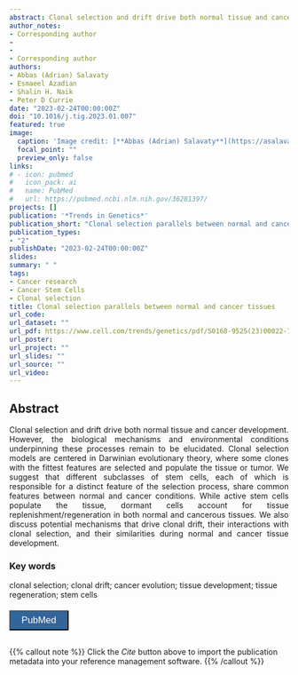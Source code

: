 ```yaml
---
abstract: Clonal selection and drift drive both normal tissue and cancer development. However, the biological mechanisms and environmental conditions underpinning these processes remain to be elucidated. Clonal selection models are centered in Darwinian evolutionary theory, where some clones with the fittest features are selected and populate the tissue or tumor. We suggest that different subclasses of stem cells, each of which is responsible for a distinct feature of the selection process, share common features between normal and cancer conditions. While active stem cells populate the tissue, dormant cells account for tissue replenishment/regeneration in both normal and cancerous tissues. We also discuss potential mechanisms that drive clonal drift, their interactions with clonal selection, and their similarities during normal and cancer tissue development.
author_notes:
- Corresponding author
- 
- 
- Corresponding author
authors:
- Abbas (Adrian) Salavaty
- Esmaeel Azadian
- Shalin H. Naik
- Peter D Currie
date: "2023-02-24T00:00:00Z"
doi: "10.1016/j.tig.2023.01.007"
featured: true
image:
  caption: 'Image credit: [**Abbas (Adrian) Salavaty**](https://asalavaty.com/author/abbas-adrian-salavaty/)'
  focal_point: ""
  preview_only: false
links:
# - icon: pubmed
#   icon_pack: ai
#   name: PubMed
#   url: https://pubmed.ncbi.nlm.nih.gov/36281397/
projects: []
publication: '*Trends in Genetics*'
publication_short: "Clonal selection parallels between normal and cancer"
publication_types:
- "2"
publishDate: "2023-02-24T00:00:00Z"
slides: 
summary: " "
tags:
- Cancer research
- Cancer Stem Cells
- Clonal selection
title: Clonal selection parallels between normal and cancer tissues
url_code: 
url_dataset: ""
url_pdf: https://www.cell.com/trends/genetics/pdf/S0168-9525(23)00022-7.pdf
url_poster: 
url_project: ""
url_slides: ""
url_source: ""
url_video: 
---
```


## **Abstract**  
<div style="text-align: justify">
Clonal selection and drift drive both normal tissue and cancer development. However, the biological mechanisms and environmental conditions underpinning these processes remain to be elucidated. Clonal selection models are centered in Darwinian evolutionary theory, where some clones with the fittest features are selected and populate the tissue or tumor. We suggest that different subclasses of stem cells, each of which is responsible for a distinct feature of the selection process, share common features between normal and cancer conditions. While active stem cells populate the tissue, dormant cells account for tissue replenishment/regeneration in both normal and cancerous tissues. We also discuss potential mechanisms that drive clonal drift, their interactions with clonal selection, and their similarities during normal and cancer tissue development.
</div>

### **Key words**
clonal selection; clonal drift; cancer evolution; tissue development; tissue regeneration; stem cells

<div style="text-align: left">
<a href="https://pubmed.ncbi.nlm.nih.gov/" target="_blank">
<button style="background-color:#326599;color:#fff;margin-top:6px;margin-bottom:16px;border-radius:1px;font-size:1.2em;padding:6px 20px; font-family: "GibsonSemibold", "Helvetica Neue", Helvetica, Arial, sans-serif;cursor: pointer; vertical-align: middle; float:none !important;text-shadow:0 1px 1px rgba(0,0,0,0.2)" class="btn"><i class="ai ai-pubmed"></i>
PubMed
</button>
</a>
</div>

{{% callout note %}}
Click the *Cite* button above to import the publication metadata into your reference management software.
{{% /callout %}}
